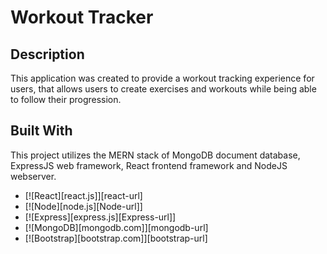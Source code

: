 # Workout Tracker

## Description

This application was created to provide a workout tracking experience for users, that allows users to create exercises and workouts while being able to follow their progression.

## Built With

This project utilizes the MERN stack of MongoDB document database, ExpressJS web framework, React frontend framework and NodeJS webserver.

- [![React][react.js]][react-url]
- [![Node][node.js][Node-url]]
- [![Express][express.js][Express-url]]
- [![MongoDB][mongodb.com]][mongodb-url]
- [![Bootstrap][bootstrap.com]][bootstrap-url]

